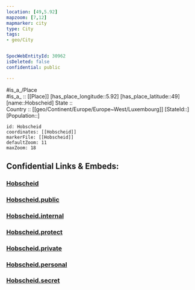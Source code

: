 ```yaml
---
location: [49,5.92] 
mapzoom: [7,12] 
mapmarker: city 
type: City
tags:
- geo/City


SpocWebEntityId: 30962
isDeleted: false
confidential: public

---
```

#is_a_/Place  
#is_a_ :: [[Place]] 
[has_place_longitude::5.92] 
[has_place_latitude::49] 
[name::Hobscheid] 
State ::  
Country :: [[geo/Continent/Europe/Europe~West/Luxembourg]] 
[StateId::] 
[Population::] 



```leaflet
id: Hobscheid
coordinates: [[Hobscheid]] 
markerFile: [[Hobscheid]] 
defaultZoom: 11 
maxZoom: 18
```


## Confidential Links & Embeds: 

### [Hobscheid](/_Standards/Earth/Continent/Europe/Europe~West/France/regions~France/Grand_Est/departments~Grand_Est/Meurthe-et-Moselle/communes~Meurthe-et-Moselle/Briey/cities~Briey/Hobscheid.md) 

### [Hobscheid.public](/_public/Earth/Continent/Europe/Europe~West/France/regions~France/Grand_Est/departments~Grand_Est/Meurthe-et-Moselle/communes~Meurthe-et-Moselle/Briey/cities~Briey/Hobscheid.public.md) 

### [Hobscheid.internal](/_internal/Earth/Continent/Europe/Europe~West/France/regions~France/Grand_Est/departments~Grand_Est/Meurthe-et-Moselle/communes~Meurthe-et-Moselle/Briey/cities~Briey/Hobscheid.internal.md) 

### [Hobscheid.protect](/_protect/Earth/Continent/Europe/Europe~West/France/regions~France/Grand_Est/departments~Grand_Est/Meurthe-et-Moselle/communes~Meurthe-et-Moselle/Briey/cities~Briey/Hobscheid.protect.md) 

### [Hobscheid.private](/_private/Earth/Continent/Europe/Europe~West/France/regions~France/Grand_Est/departments~Grand_Est/Meurthe-et-Moselle/communes~Meurthe-et-Moselle/Briey/cities~Briey/Hobscheid.private.md) 

### [Hobscheid.personal](/_personal/Earth/Continent/Europe/Europe~West/France/regions~France/Grand_Est/departments~Grand_Est/Meurthe-et-Moselle/communes~Meurthe-et-Moselle/Briey/cities~Briey/Hobscheid.personal.md) 

### [Hobscheid.secret](/_secret/Earth/Continent/Europe/Europe~West/France/regions~France/Grand_Est/departments~Grand_Est/Meurthe-et-Moselle/communes~Meurthe-et-Moselle/Briey/cities~Briey/Hobscheid.secret.md)

